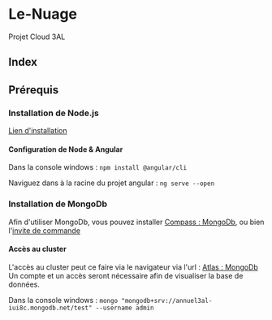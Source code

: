 # Le-Nuage
Projet Cloud 3AL

## Index


## Prérequis
### Installation de Node.js
[Lien d'installation](https://nodejs.org/en/ "Node.js® is a JavaScript runtime built on Chrome's V8 JavaScript engine.")

#### Configuration de Node & Angular
Dans la console windows :
`npm install @angular/cli`

Naviguez dans à la racine du projet angular :
`ng serve --open`

### Installation de MongoDb
Afin d'utiliser MongoDb, vous pouvez installer [Compass : MongoDb](https://www.mongodb.com/products/compass "The GUI for MongoDB"), ou bien l'[invite de commande](https://downloads.mongodb.org/win32/mongodb-shell-win32-x86_64-2008plus-ssl-4.0.5.zip "Version 4.0.5")

#### Accès au cluster
L'accès au cluster peut ce faire via le navigateur via l'url :
[Atlas : MongoDb](https://cloud.mongodb.com/v2/5c3c5cdf5538550257828d21 "Project 0 - annuel3AL")
Un compte et un accès seront nécessaire afin de visualiser la base de données.

Dans la console windows :
`mongo "mongodb+srv://annuel3al-iui8c.mongodb.net/test" --username admin`
